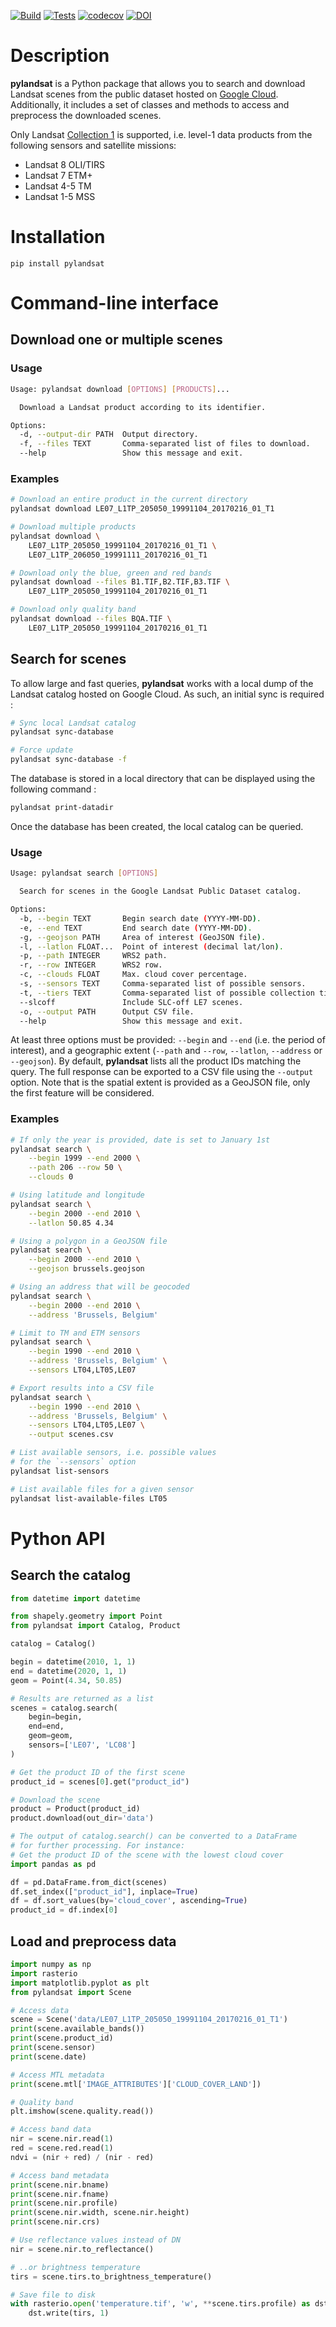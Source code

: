 [![Build](https://img.shields.io/github/workflow/status/yannforget/pylandsat/Publish%20package?label=build&logo=github)](https://github.com/yannforget/pylandsat/actions/workflows/publish-to-pypi.yml)
[![Tests](https://img.shields.io/github/workflow/status/yannforget/pylandsat/Run%20tests?label=tests&logo=github)](https://github.com/yannforget/pylandsat/actions/workflows/run-tests.yml)
[![codecov](https://codecov.io/gh/yannforget/pylandsat/branch/master/graph/badge.svg?token=YB1XC4TKX3)](https://codecov.io/gh/yannforget/pylandsat)
[![DOI](https://zenodo.org/badge/148338639.svg)](https://zenodo.org/badge/latestdoi/148338639)

# Description

**pylandsat** is a Python package that allows you to search and download
Landsat scenes from the public dataset hosted on
[Google Cloud](https://cloud.google.com/storage/docs/public-datasets/landsat).
Additionally, it includes a set of classes and methods to access and
preprocess the downloaded scenes.

Only Landsat [Collection 1](https://landsat.usgs.gov/landsat-collections) is supported, i.e. level-1 data products from the following sensors and satellite missions:

* Landsat 8 OLI/TIRS
* Landsat 7 ETM+
* Landsat 4-5 TM
* Landsat 1-5 MSS

# Installation

`pip install pylandsat`

# Command-line interface

## Download one or multiple scenes

### Usage

```bash
Usage: pylandsat download [OPTIONS] [PRODUCTS]...

  Download a Landsat product according to its identifier.

Options:
  -d, --output-dir PATH  Output directory.
  -f, --files TEXT       Comma-separated list of files to download.
  --help                 Show this message and exit.
```

### Examples

```bash
# Download an entire product in the current directory
pylandsat download LE07_L1TP_205050_19991104_20170216_01_T1

# Download multiple products
pylandsat download \
    LE07_L1TP_205050_19991104_20170216_01_T1 \
    LE07_L1TP_206050_19991111_20170216_01_T1

# Download only the blue, green and red bands
pylandsat download --files B1.TIF,B2.TIF,B3.TIF \
    LE07_L1TP_205050_19991104_20170216_01_T1

# Download only quality band
pylandsat download --files BQA.TIF \
    LE07_L1TP_205050_19991104_20170216_01_T1
```

## Search for scenes

To allow large and fast queries, **pylandsat** works with a local dump of the Landsat catalog hosted on Google Cloud. As such, an initial sync is required :

```bash
# Sync local Landsat catalog
pylandsat sync-database

# Force update
pylandsat sync-database -f
```

The database is stored in a local directory that can be displayed using the following command :

```bash
pylandsat print-datadir
```

Once the database has been created, the local catalog can be queried.

### Usage

```bash
Usage: pylandsat search [OPTIONS]

  Search for scenes in the Google Landsat Public Dataset catalog.

Options:
  -b, --begin TEXT       Begin search date (YYYY-MM-DD).
  -e, --end TEXT         End search date (YYYY-MM-DD).
  -g, --geojson PATH     Area of interest (GeoJSON file).
  -l, --latlon FLOAT...  Point of interest (decimal lat/lon).
  -p, --path INTEGER     WRS2 path.
  -r, --row INTEGER      WRS2 row.
  -c, --clouds FLOAT     Max. cloud cover percentage.
  -s, --sensors TEXT     Comma-separated list of possible sensors.
  -t, --tiers TEXT       Comma-separated list of possible collection tiers.
  --slcoff               Include SLC-off LE7 scenes.
  -o, --output PATH      Output CSV file.
  --help                 Show this message and exit.
```

At least three options must be provided: `--begin` and `--end` (i.e. the period of interest), and a geographic extent (`--path` and `--row`, `--latlon`, `--address` or `--geojson`). By default, **pylandsat** lists all the product IDs matching the query. The full response can be exported to a CSV file using the `--output` option. Note that is the spatial extent is provided as a GeoJSON file, only the first feature will be considered.

### Examples

```bash
# If only the year is provided, date is set to January 1st
pylandsat search \
    --begin 1999 --end 2000 \
    --path 206 --row 50 \
    --clouds 0

# Using latitude and longitude
pylandsat search \
    --begin 2000 --end 2010 \
    --latlon 50.85 4.34

# Using a polygon in a GeoJSON file
pylandsat search \
    --begin 2000 --end 2010 \
    --geojson brussels.geojson

# Using an address that will be geocoded
pylandsat search \
    --begin 2000 --end 2010 \
    --address 'Brussels, Belgium'

# Limit to TM and ETM sensors
pylandsat search \
    --begin 1990 --end 2010 \
    --address 'Brussels, Belgium' \
    --sensors LT04,LT05,LE07

# Export results into a CSV file
pylandsat search \
    --begin 1990 --end 2010 \
    --address 'Brussels, Belgium' \
    --sensors LT04,LT05,LE07 \
    --output scenes.csv
```

```bash
# List available sensors, i.e. possible values
# for the `--sensors` option
pylandsat list-sensors

# List available files for a given sensor
pylandsat list-available-files LT05
```

# Python API

## Search the catalog

``` python
from datetime import datetime

from shapely.geometry import Point
from pylandsat import Catalog, Product

catalog = Catalog()

begin = datetime(2010, 1, 1)
end = datetime(2020, 1, 1)
geom = Point(4.34, 50.85)

# Results are returned as a list
scenes = catalog.search(
    begin=begin,
    end=end,
    geom=geom,
    sensors=['LE07', 'LC08']
)

# Get the product ID of the first scene
product_id = scenes[0].get("product_id")

# Download the scene
product = Product(product_id)
product.download(out_dir='data')

# The output of catalog.search() can be converted to a DataFrame
# for further processing. For instance:
# Get the product ID of the scene with the lowest cloud cover
import pandas as pd

df = pd.DataFrame.from_dict(scenes)
df.set_index(["product_id"], inplace=True)
df = df.sort_values(by='cloud_cover', ascending=True)
product_id = df.index[0]
```

## Load and preprocess data

``` python
import numpy as np
import rasterio
import matplotlib.pyplot as plt
from pylandsat import Scene

# Access data
scene = Scene('data/LE07_L1TP_205050_19991104_20170216_01_T1')
print(scene.available_bands())
print(scene.product_id)
print(scene.sensor)
print(scene.date)

# Access MTL metadata
print(scene.mtl['IMAGE_ATTRIBUTES']['CLOUD_COVER_LAND'])

# Quality band
plt.imshow(scene.quality.read())

# Access band data
nir = scene.nir.read(1)
red = scene.red.read(1)
ndvi = (nir + red) / (nir - red)

# Access band metadata
print(scene.nir.bname)
print(scene.nir.fname)
print(scene.nir.profile)
print(scene.nir.width, scene.nir.height)
print(scene.nir.crs)

# Use reflectance values instead of DN
nir = scene.nir.to_reflectance()

# ..or brightness temperature
tirs = scene.tirs.to_brightness_temperature()

# Save file to disk
with rasterio.open('temperature.tif', 'w', **scene.tirs.profile) as dst:
    dst.write(tirs, 1)
```
